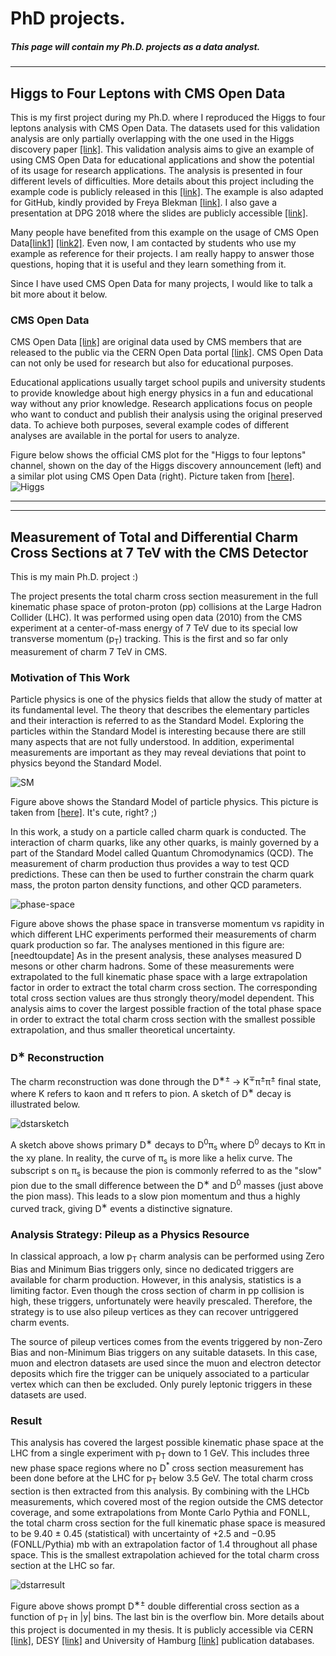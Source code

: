 # PhD projects.


##### This page will contain my Ph.D. projects as a data analyst.

----------------------
## Higgs to Four Leptons with CMS Open Data
This is my first project during my Ph.D. where I reproduced the Higgs to four leptons analysis with CMS Open Data. The datasets used for this validation analysis are only partially overlapping with the one used in the Higgs discovery paper [[link]](https://www.arxiv.org/abs/1207.7235). This validation analysis aims to give an example of using CMS Open Data for educational applications and show the potential of its usage for research applications. The analysis is presented in four different levels of difficulties. More details about this project including the example code is publicly released in this [[link]](https://opendata.cern.ch/record/5500). The example is also adapted for GitHub, kindly provided by Freya Blekman [[link]](https://github.com/cms-opendata-analyses/HiggsExample20112012). I also gave a presentation at DPG 2018 where the slides are publicly accessible [[link]](https://cms.desy.de/sites/sites_desygroups/sites_extern/site_cms/content/e78437/e83421/e85075/e142142/e89447/e120786/DPG2.pdf).

Many people have benefited from this example on the usage of CMS Open Data[[link1]](https://www.nature.com/articles/s41567-018-0342-2) [[link2]](https://www.epj-conferences.org/articles/epjconf/abs/2021/05/epjconf_chep2021_01004/epjconf_chep2021_01004.html). Even now, I am contacted by students who use my example as reference for their projects. I am really happy to answer those questions, hoping that it is useful and they learn something from it. 

Since I have used CMS Open Data for many projects, I would like to talk a bit more about it below. 

### CMS Open Data
CMS Open Data [[link]](https://opendata.cern.ch/docs/about-cms) are original data used by CMS members that are released to the public via the CERN Open Data portal [[link]](https://opendata.cern.ch/docs/about). CMS Open Data can not only be used for research but also for educational purposes. 

Educational applications usually target school pupils and university students to provide knowledge about high energy physics in a fun and educational way without any prior knowledge. Research applications focus on people who want to conduct and publish their analysis using the original preserved data. To achieve both purposes, several example codes of different analyses are available in the portal for users to analyze. 

Figure below shows the official CMS plot for the "Higgs to four leptons" channel, shown on the day of the Higgs discovery announcement (left) and a similar plot using CMS Open Data (right). Picture taken from [[here]](https://home.cern/news/news/experiments/cms-releases-more-one-petabyte-open-data).
![Higgs](/Higgsleptons.png)

-------------------------
 
-------------------------

## Measurement of Total and Differential Charm Cross Sections at 7 TeV with the CMS Detector
This is my main Ph.D. project :) 

The project presents the total charm cross section measurement in the full kinematic phase space of proton-proton (pp) collisions at the Large Hadron Collider (LHC). It was performed using open data (2010) from the CMS experiment at a center-of-mass energy of 7 TeV due to its special low transverse momentum (p<sub>T</sub>) tracking. This is the first and so far only measurement of charm 7 TeV in CMS.

### Motivation of This Work
Particle physics is one of the physics fields that allow the study of matter at its fundamental level. The theory that describes the elementary particles and their interaction is referred to as the Standard Model. Exploring the particles within the Standard Model is interesting because there are still many aspects that are not fully understood. In addition, experimental measurements are important as they may reveal deviations that point to physics beyond the Standard Model.

![SM](/higgstan_sm.png)

Figure above shows the Standard Model of particle physics. This picture is taken from [[here]](https://higgstan.com/standerd-model/). It's cute, right? ;)

In this work, a study on a particle called charm quark is conducted. The interaction of charm quarks, like any other quarks, is mainly governed by a part of the Standard Model called Quantum Chromodynamics (QCD). The measurement of charm production thus provides a way to test QCD predictions. These can then be used to further constrain the charm quark mass, the proton parton density functions, and other QCD parameters.

![phase-space](/phase_graphnew.png)

Figure above shows the phase space in transverse momentum vs rapidity in which different LHC experiments performed their measurements of charm quark production so far. The analyses mentioned in this figure are:[needtoupdate] As in the present analysis, these analyses measured D mesons or other charm hadrons. Some of these measurements were extrapolated to the full kinematic phase space with a large extrapolation factor in order to extract the total charm cross section. The corresponding total cross section values are thus strongly theory/model dependent. This analysis aims to cover the largest possible fraction of the total phase space in order to extract the total charm cross section with the smallest possible extrapolation, and thus smaller theoretical uncertainty. 


### D<sup>&lowast;</sup> Reconstruction
<span class="normal">
The charm reconstruction was done through the D<sup>&lowast;&plusmn;</sup> &rarr; K<sup>&mnplus;</sup>&pi;<sup>&plusmn;</sup>&pi;<sup>&plusmn;</sup> final state, where K refers to kaon and &pi; refers to pion. A sketch of D<sup>&lowast;</sup> decay is illustrated below.

![dstarsketch](/Decay_sketchv1.png)

A sketch above shows primary D<sup>&lowast;</sup> decays to D<sup>0</sup>&pi;<sub>s</sub> where D<sup>0</sup> decays to K&pi; in the xy plane. In reality, the curve of &pi;<sub>s</sub> is more like a helix curve. The subscript s on &pi;<sub>s</sub> is because the pion is commonly referred to as the "slow" pion due to the small difference between the D<sup>&lowast;</sup> and D<sup>0</sup> masses (just above the pion mass). This leads to a slow pion momentum and thus a highly curved track, giving D<sup>&lowast;</sup> events a distinctive signature.
</span>

### Analysis Strategy: Pileup as a Physics Resource
In classical approach, a low p<sub>T</sub> charm analysis can be performed using Zero Bias and Minimum Bias triggers only, since no dedicated triggers are available for charm production. However, in this analysis, statistics is a limiting factor. Even though the cross section of charm in pp collision is high, these triggers, unfortunately were heavily prescaled. Therefore, the strategy is to use also pileup vertices as they can recover untriggered charm events.

The source of pileup vertices comes from the events triggered by non-Zero Bias and non-Minimum Bias triggers on any suitable datasets. In this case, muon and electron datasets are used since the muon and electron detector deposits which fire the trigger can be uniquely associated to a particular vertex which can then be excluded. Only purely leptonic triggers in these datasets are used.


### Result
This analysis has covered the largest possible kinematic phase space at the LHC from a single experiment with p<sub>T</sub> down to 1 GeV. This includes three new phase space regions where no D<sup>*</sup> cross section measurement has been done before at the LHC for p<sub>T</sub> below 3.5 GeV. The total charm cross section is then extracted from this analysis. By combining with the LHCb measurements, which covered most of the region outside the CMS detector coverage, and some extrapolations from Monte Carlo Pythia and FONLL, the total charm cross section for the full kinematic phase space is measured to be 9.40 &plusmn; 0.45 (statistical) with uncertainty of &plus;2.5 and &minus;0.95 (FONLL/Pythia) mb with an extrapolation factor of 1.4 throughout all phase space.
This is the smallest extrapolation achieved for the total charm cross section at the LHC so far.

![dstarresult](/nurcharm_newALICE_XDstpT13all_deltamr_beauty5_5.png)

Figure above shows prompt D<sup>&lowast;&plusmn;</sup> double differential cross section as a function of p<sub>T</sub> in |y| bins. The last bin is the overflow bin. More details about this project is documented in my thesis. It is publicly accessible via CERN [[link]](https://cds.cern.ch/record/2805338), DESY [[link]](https://bib-pubdb1.desy.de/record/476291) and University of Hamburg [[link]](https://ediss.sub.uni-hamburg.de/handle/ediss/9624) publication databases.



